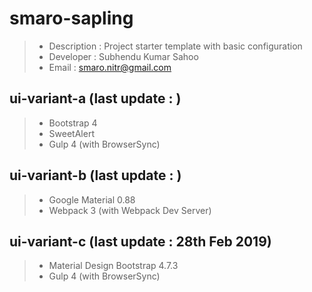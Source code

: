# smaro-sapling
> * Description : Project starter template with basic configuration
> * Developer : Subhendu Kumar Sahoo 
> * Email : <smaro.nitr@gmail.com>

## ui-variant-a (last update : )
> * Bootstrap 4
> * SweetAlert
> * Gulp 4 (with BrowserSync)

## ui-variant-b (last update : )
> * Google Material 0.88
> * Webpack 3 (with Webpack Dev Server)

## ui-variant-c (last update : 28th Feb 2019)
> * Material Design Bootstrap 4.7.3
> * Gulp 4 (with BrowserSync)
